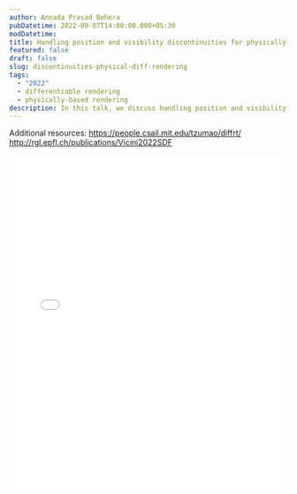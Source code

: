 ```yaml
---
author: Annada Prasad Behera
pubDatetime: 2022-09-07T14:00:00.000+05:30
modDatetime:
title: Handling position and visibility discontinuities for physically-based differentiable rendering
featured: false
draft: false
slug: discontinuities-physical-diff-rendering
tags:
  - "2022"
  - differentiable rendering
  - physically-based rendering
description: In this talk, we discuss handling position and visibility discontinuities for physically-based differentiable rendering.
---
```


Additional resources:
https://people.csail.mit.edu/tzumao/diffrt/
http://rgl.epfl.ch/publications/Vicini2022SDF

<embed src="/assets/slides/2022-09-07--Annada--discontinuities-physical-diff-rendering.pdf" type="application/pdf" width="100%" height="600px">
